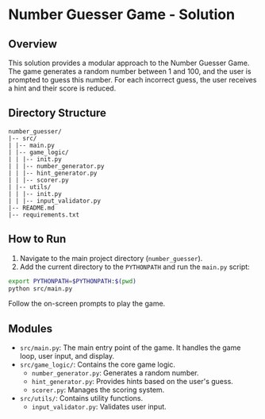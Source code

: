 # Number Guesser Game - Solution

## Overview

This solution provides a modular approach to the Number Guesser Game. The game generates a random number between 1 and 100, and the user is prompted to guess this number. For each incorrect guess, the user receives a hint and their score is reduced.

## Directory Structure

```
number_guesser/
|-- src/
| |-- main.py
| |-- game_logic/
| | |-- init.py
| | |-- number_generator.py
| | |-- hint_generator.py
| | |-- scorer.py
| |-- utils/
| | |-- init.py
| | |-- input_validator.py
|-- README.md
|-- requirements.txt
```

## How to Run

1. Navigate to the main project directory (`number_guesser`).
2. Add the current directory to the `PYTHONPATH` and run the `main.py` script:
```bash
export PYTHONPATH=$PYTHONPATH:$(pwd)
python src/main.py
```

Follow the on-screen prompts to play the game.

## Modules

- `src/main.py`: The main entry point of the game. It handles the game loop, user input, and display.
- `src/game_logic/`: Contains the core game logic.
  - `number_generator.py`: Generates a random number.
  - `hint_generator.py`: Provides hints based on the user's guess.
  - `scorer.py`: Manages the scoring system.
- `src/utils/`: Contains utility functions.
  - `input_validator.py`: Validates user input.
